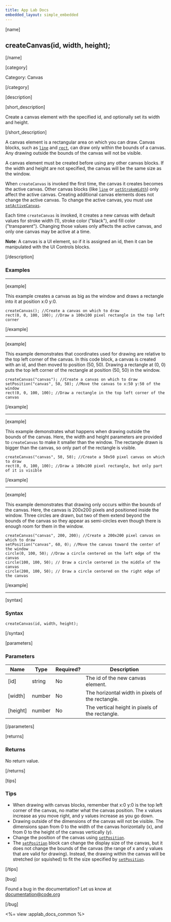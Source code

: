 ```yaml
---
title: App Lab Docs
embedded_layout: simple_embedded
---
```


[name]

## createCanvas(id, width, height);

[/name]


[category]

Category: Canvas

[/category]

[description]

[short_description]

Create a canvas element with the specified id, and optionally set its width and height.

[/short_description]

A canvas element is a rectangular area on which you can draw. Canvas blocks, such as [`line`](/applab/docs/line) and [`rect`](/applab/docs/rect), can draw only within the bounds of a canvas. Any drawing outside the bounds of the canvas will not be visible.

A canvas element must be created before using any other canvas blocks. If the width and height are not specified, the canvas will be the same size as the window.

When `createCanvas` is invoked the first time, the canvas it creates becomes the active canvas. Other canvas blocks (like [`line`](/applab/docs/line) or [`setStrokeWidth`](/applab/docs/setStrokeWidth)) only affect the active canvas. Creating additional canvas elements does not change the active canvas. To change the active canvas, you must use [`setActiveCanvas`](/applab/docs/setActiveCanvas).

Each time `createCanvas` is invoked, it creates a new canvas with default values for stroke width (1), stroke color ("black"), and fill color ("transparent"). Changing those values only affects the active canvas, and only one canvas may be active at a time.

**Note**: A canvas is a UI element, so if it is assigned an id, then it can be manipulated with the UI Controls blocks.

[/description]

### Examples
____________________________________________________

[example]

This example creates a canvas as big as the window and draws a rectangle into it at position x:0 y:0.


```
createCanvas(); //Create a canvas on which to draw
rect(0, 0, 100, 100); //Draw a 100x100 pixel rectangle in the top left corner
```

[/example]

____________________________________________________
[example]

This example demonstrates that coordinates used for drawing are relative to the top left corner of the canvas. In this code block, a canvas is created with an id, and then moved to position (50, 50). Drawing a rectangle at (0, 0) puts the top left corner of the rectangle at position (50, 50) in the window.


```
createCanvas("canvas"); //Create a canvas on which to draw
setPosition("canvas", 50, 50); //Move the canvas to x:50 y:50 of the window
rect(0, 0, 100, 100); //Draw a rectangle in the top left corner of the canvas
```


[/example]

____________________________________________________

[example]

This example demonstrates what happens when drawing outside the bounds of the canvas. Here, the width and height parameters are provided to `createCanvas` to make it smaller than the window. The rectangle drawn is bigger than the canvas, so only part of the rectangle is visible.


```
createCanvas("canvas", 50, 50); //Create a 50x50 pixel canvas on which to draw
rect(0, 0, 100, 100); //Draw a 100x100 pixel rectangle, but only part of it is visible
```


[/example]

____________________________________________________

[example]

This example demonstrates that drawing only occurs within the bounds of the canvas. Here, the canvas is 200x200 pixels and positioned inside the window. Three circles are drawn, but two of them extend beyond the bounds of the canvas so they appear as semi-circles even though there is enough room for them in the window.


```
createCanvas("canvas", 200, 200); //Create a 200x200 pixel canvas on which to draw
setPosition("canvas", 60, 0); //Move the canvas toward the center of the window
circle(0, 100, 50); //Draw a circle centered on the left edge of the canvas
circle(100, 100, 50); // Draw a circle centered in the middle of the canvas
circle(200, 100, 50); // Draw a circle centered on the right edge of the canvas
```

[/example]

____________________________________________________

[syntax]

### Syntax

```
createCanvas(id, width, height);
```

[/syntax]

[parameters]

### Parameters

| Name  | Type | Required? | Description |
|-----------------|------|-----------|-------------|
| [id] | string | No | The id of the new canvas element.  |
| [width] | number | No | The horizontal width in pixels of the rectangle.  |
| [height] | number | No | The vertical height in pixels of the rectangle.  |

[/parameters]

[returns]

### Returns
No return value.

[/returns]

[tips]

### Tips
- When drawing with canvas blocks, remember that x:0 y:0 is the top left corner of the canvas, no matter what the canvas position. The x values increase as you move right, and y values increase as you go down.
- Drawing outside of the dimensions of the canvas will not be visible. The dimensions span from 0 to the width of the canvas horizontally (x), and from 0 to the height of the canvas vertically (y).
- Change the position of the canvas using [`setPosition`](/applab/docs/setPosition).
- The [`setPosition`](/applab/docs/setPosition) block can change the display size of the canvas, but it does not change the bounds of the canvas (the range of x and y values that are valid for drawing). Instead, the drawing within the canvas will be stretched (or squished) to fit the size specified by [`setPosition`](/applab/docs/setPosition).

[/tips]

[bug]

Found a bug in the documentation? Let us know at documentation@code.org

[/bug]

<%= view :applab_docs_common %>
